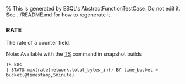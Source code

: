 % This is generated by ESQL's AbstractFunctionTestCase. Do not edit it. See ../README.md for how to regenerate it.

### RATE
The rate of a counter field.

Note: Available with the [TS](https://www.elastic.co/docs/reference/query-languages/esql/commands/source-commands#esql-ts) command in snapshot builds
```esql
TS k8s
| STATS max(rate(network.total_bytes_in)) BY time_bucket = bucket(@timestamp,5minute)
```
